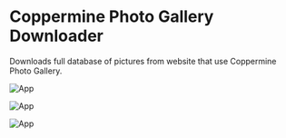 # Coppermine Photo Gallery Downloader

Downloads full database of pictures from website that use Coppermine Photo Gallery.


![App](https://imgur.com/AETvQRI.png)

![App](https://imgur.com/aIkB43n.png)

![App](https://imgur.com/d5L3Lie.png)
